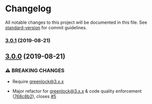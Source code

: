 # Changelog

All notable changes to this project will be documented in this file. See [standard-version](https://github.com/conventional-changelog/standard-version) for commit guidelines.

### [3.0.1](https://github.com/caseyWebb/le-challenge-redis/compare/v3.0.0...v3.0.1) (2019-08-21)

## [3.0.0](https://github.com/caseyWebb/le-challenge-redis/compare/v0.0.1...v3.0.0) (2019-08-21)


### ⚠ BREAKING CHANGES

* Require greenlock@3.x.x

* Major refactor for greenlock@3.x.x & code quality enforcement ([768c8b2](https://github.com/caseyWebb/le-challenge-redis/commit/768c8b2)), closes [#5](https://github.com/caseyWebb/le-challenge-redis/issues/5)
